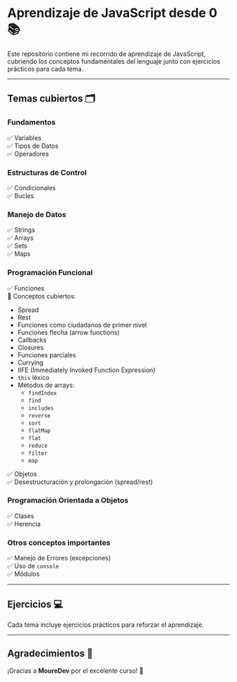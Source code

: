 # Aprendizaje de JavaScript desde 0 📚  

Este repositorio contiene mi recorrido de aprendizaje de JavaScript, cubriendo los conceptos fundamentales del lenguaje junto con ejercicios prácticos para cada tema.

---

## Temas cubiertos 🗂️  

### **Fundamentos**  
✅ Variables  
✅ Tipos de Datos  
✅ Operadores  

### **Estructuras de Control**  
✅ Condicionales  
✅ Bucles  

### **Manejo de Datos**  
✅ Strings  
✅ Arrays  
✅ Sets  
✅ Maps  

### **Programación Funcional**  
✅ Funciones  
📌 Conceptos cubiertos:  
- Spread  
- Rest  
- Funciones como ciudadanos de primer nivel  
- Funciones flecha (arrow functions)  
- Callbacks  
- Closures  
- Funciones parciales  
- Currying  
- IIFE (Immediately Invoked Function Expression)  
- `this` léxico  
- Métodos de arrays:  
  - `findIndex`  
  - `find`  
  - `includes`  
  - `reverse`  
  - `sort`  
  - `flatMap`  
  - `flat`  
  - `reduce`  
  - `filter`  
  - `map`  

✅ Objetos  
✅ Desestructuración y prolongación (spread/rest)  

### **Programación Orientada a Objetos**  
✅ Clases  
✅ Herencia  

### **Otros conceptos importantes**  
✅ Manejo de Errores (excepciones)  
✅ Uso de `console`  
✅ Módulos  

---

## Ejercicios 💻  
Cada tema incluye ejercicios prácticos para reforzar el aprendizaje.

---

## Agradecimientos 🙌  
¡Gracias a **MoureDev** por el excelente curso! 🚀
